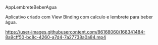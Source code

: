 AppLembreteBeberAgua

Aplicativo criado com View Binding com calculo e lembrete para beber água.



https://user-images.githubusercontent.com/86168060/168341484-8a9cff50-bc8c-4260-a7d4-7a27738a0a84.mp4

